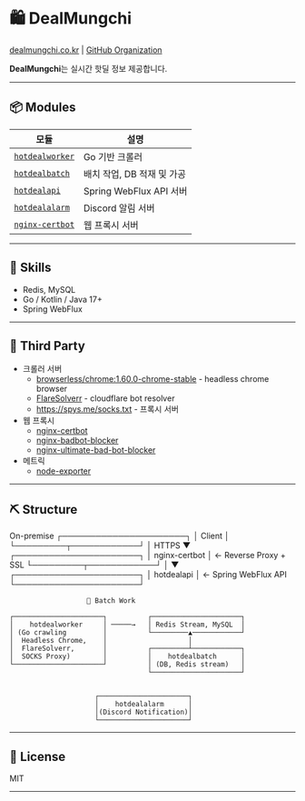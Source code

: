 # 🛍️ DealMungchi

[dealmungchi.co.kr](https://www.dealmungchi.co.kr) | [GitHub Organization](https://github.com/dealmungchi)

**DealMungchi**는 실시간 핫딜 정보 제공합니다.

---

## 📦 Modules

| 모듈 | 설명 |
|------|------|
| [`hotdealworker`](https://github.com/dealmungchi/hotdealworker) | Go 기반 크롤러 |
| [`hotdealbatch`](https://github.com/dealmungchi/hotdealbatch) | 배치 작업, DB 적재 및 가공 |
| [`hotdealapi`](https://github.com/dealmungchi/hotdealapi) | Spring WebFlux API 서버 |
| [`hotdealalarm`](https://github.com/dealmungchi/hotdealalarm) | Discord 알림 서버 |
| [`nginx-certbot`](https://github.com/dealmungchi/nginx-certbot) | 웹 프록시 서버 |

---

## 🚀 Skills

- Redis, MySQL
- Go / Kotlin / Java 17+
- Spring WebFlux

---

## 🔗 Third Party
- 크롤러 서버
  - [browserless/chrome:1.60.0-chrome-stable](https://github.com/browserless/browserless) - headless chrome browser
  - [FlareSolverr](ghcr.io/flaresolverr/flaresolverr:latest) - cloudflare bot resolver
  - https://spys.me/socks.txt - 프록시 서버
- 웹 프록시
  - [nginx-certbot](https://github.com/wmnnd/nginx-certbot)
  - [nginx-badbot-blocker](https://github.com/mariusv/nginx-badbot-blocker)
  - [nginx-ultimate-bad-bot-blocker](https://github.com/mitchellkrogza/nginx-ultimate-bad-bot-blocker)
- 메트릭
  - [node-exporter](https://github.com/prometheus/node_exporter)
---

## ⛏️ Structure
On-premise
                   ┌──────────────────────┐
                   │      Client          │
                   └─────────┬────────────┘
                             │ HTTPS
                             ▼
                   ┌──────────────────────┐
                   │   nginx-certbot      │  ← Reverse Proxy + SSL
                   └─────────┬────────────┘
                             │
                             ▼
                   ┌──────────────────────┐
                   │     hotdealapi       │  ← Spring WebFlux API
                   └──────────────────────┘


                       🔄 Batch Work

    ┌──────────────────────┐          ┌──────────────────────┐
    │    hotdealworker     │ ─────→   │ Redis Stream, MySQL  │
    │ (Go crawling         │          └─────────▲────────────┘
    │  Headless Chrome,    │                    │
    │  FlareSolverr,       │          ┌─────────┴────────────┐
    │  SOCKS Proxy)        │          │    hotdealbatch      │
    └──────────────────────┘          │ (DB, Redis stream)   │
                                      └──────────────────────┘


                         ┌──────────────────────┐
                         │    hotdealalarm      │
                         │(Discord Notification)│
                         └──────────────────────┘


---

## 📄 License

MIT

---

